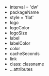 - interval = 'dw'
- packageName
- style = 'flat'
- logo
- logoColor
- logoSize
- label
- labelColor
- color
- cacheSeconds
- link
- class: classname
- ...attributes